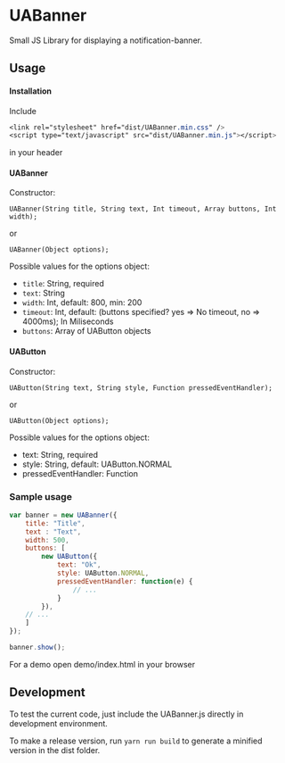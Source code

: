 # UABanner

Small JS Library for displaying a notification-banner.

## Usage

#### Installation

Include

```css
<link rel="stylesheet" href="dist/UABanner.min.css" />
<script type="text/javascript" src="dist/UABanner.min.js"></script>
```

in your header

#### UABanner

Constructor:

`UABanner(String title, String text, Int timeout, Array buttons, Int width);`

or 

`UABanner(Object options);`

Possible values for the options object:
* `title`: String, required
* `text`: String
* `width`: Int, default: 800, min: 200
* `timeout`: Int, default: (buttons specified? yes => No timeout, no => 4000ms); In Miliseconds
* `buttons`: Array of UAButton objects


#### UAButton

Constructor:

`UAButton(String text, String style, Function pressedEventHandler);`

or 

`UAButton(Object options);`

Possible values for the options object:
* text: String, required
* style: String, default: UAButton.NORMAL
* pressedEventHandler: Function

### Sample usage

```javascript
var banner = new UABanner({
	title: "Title",
	text : "Text",
	width: 500,
	buttons: [
		new UAButton({
			text: "Ok",
			style: UAButton.NORMAL,
			pressedEventHandler: function(e) {
				// ...
			}
		}),
    // ...
	]
});

banner.show();
```

For a demo open demo/index.html in your browser

## Development

To test the current code, just include the UABanner.js directly in development environment.

To make a release version, run `yarn run build` to generate a minified version in the dist folder.
